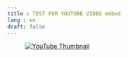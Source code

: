 ```yaml
---
title : TEST FOR YOUTUBE VIDEO embed
lang : en
draft: false
---
```


<figure class="youtube-embed">
  <a href="https://www.youtube.com/watch?v=H-q65az1G84" target="_blank" rel="noopener">
    <img src="https://img.youtube.com/vi/H-q65az1G84/mqdefault.jpg" alt="YouTube Thumbnail" />
  </a>
</figure>

